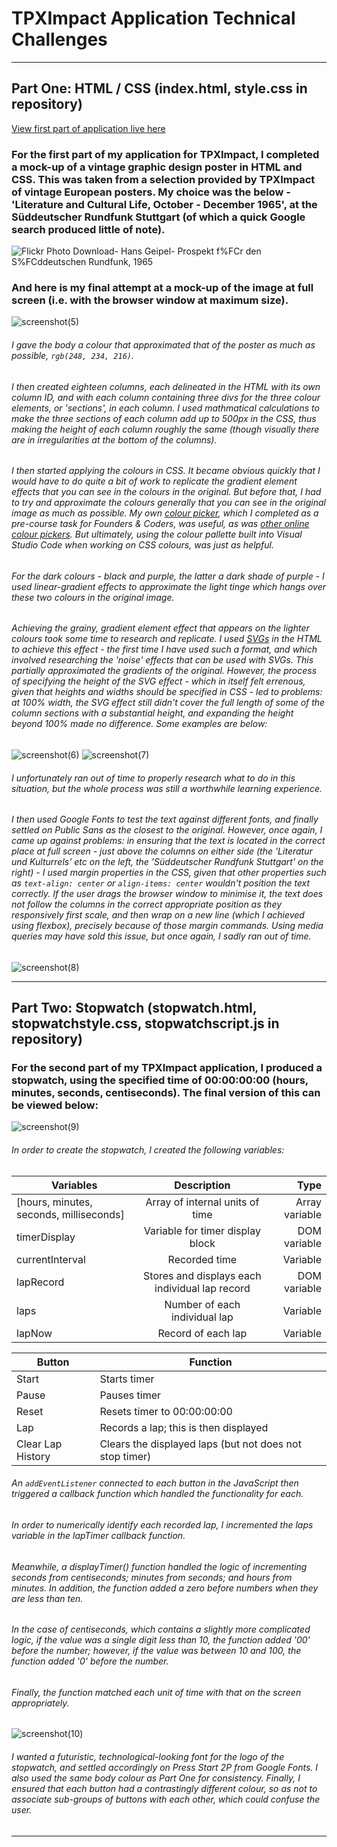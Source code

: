 # TPXImpact Application Technical Challenges

---

## Part One: HTML / CSS (index.html, style.css in repository)

[View first part of application live here](https://dominicsimpson.github.io/tpximpactapplication)

### For the first part of my application for TPXImpact, I completed a mock-up of a vintage graphic design poster in HTML and CSS. This was taken from a selection provided by TPXImpact of vintage European posters. My choice was the below - 'Literature and Cultural Life, October - December 1965', at the Süddeutscher Rundfunk Stuttgart (of which a quick Google search produced little of note). 

![Flickr Photo Download- Hans Geipel- Prospekt f%FCr den S%FCddeutschen Rundfunk, 1965](https://user-images.githubusercontent.com/52511353/205156216-63cf4e8f-5043-4a56-8d7d-31a4f2742d66.jpg)

### And here is my final attempt at a mock-up of the image at full screen (i.e. with the browser window at maximum size).

![screenshot(5)](https://user-images.githubusercontent.com/52511353/205160770-dac72eaa-6e18-4d8a-9d9e-54f8b7c54a2d.png)

###### I gave the body a colour that approximated that of the poster as much as possible, ```rgb(248, 234, 216)```.
###### I then created eighteen columns, each delineated in the HTML with its own column ID, and with each column containing three divs for the three colour elements, or 'sections', in each column. I used mathmatical calculations to make the three sections of each column add up to 500px in the CSS, thus making the height of each column roughly the same (though visually there are in irregularities at the bottom of the columns).
###### I then started applying the colours in CSS. It became obvious quickly that I would have to do quite a bit of work to replicate the gradient element effects that you can see in the colours in the original. But before that, I had to try and approximate the colours generally that you can see in the original image as much as possible. My own [colour picker](https://github.com/DominicSimpson/facprecolorpicker), which I completed as a pre-course task for Founders & Coders, was useful, as was [other online colour pickers](https://paletton.com/#uid=1000u0kllllaFw0g0qFqFg0w0aF). But ultimately, using the colour pallette built into Visual Studio Code when working on CSS colours, was just as helpful.
###### For the dark colours - black and purple, the latter a dark shade of purple - I used linear-gradient effects to approximate the light tinge which hangs over these two colours in the original image.
###### Achieving the grainy, gradient element effect that appears on the lighter colours took some time to research and replicate. I used [SVGs](https://en.wikipedia.org/wiki/SVG) in the HTML to achieve this effect - the first time I have used such a format, and which involved researching the 'noise' effects that can be used with SVGs. This partially approximated the gradients of the original. However, the process of specifying the height of the SVG effect - which in itself felt errenous, given that heights and widths should be specified in CSS - led to problems: at 100% width, the SVG effect still didn't cover the full length of some of the column sections with a substantial height, and expanding the height beyond 100% made no difference. Some examples are below:

![screenshot(6)](https://user-images.githubusercontent.com/52511353/205163670-9e95c775-e58c-4a9d-adb9-9c3816312483.png)
![screenshot(7)](https://user-images.githubusercontent.com/52511353/205163932-626c48cd-f170-4263-af26-712d3823c427.png)

###### I unfortunately ran out of time to properly research what to do in this situation, but the whole process was still a worthwhile learning experience.
###### I then used Google Fonts to test the text against different fonts, and finally settled on Public Sans as the closest to the original. However, once again, I came up against problems: in ensuring that the text is located in the correct place at full screen - just above the columns on either side (the 'Literatur und Kulturrels' etc on the left, the 'Süddeutscher Rundfunk Stuttgart' on the right) - I used margin properties in the CSS, given that other properties such as ```text-align: center``` or ```align-items: center``` wouldn't position the text correctly. If the user drags the browser window to minimise it, the text does not follow the columns in the correct appropriate position as they responsively first scale, and then wrap on a new line (which I achieved using flexbox), precisely because of those margin commands. Using media queries may have sold this issue, but once again, I sadly ran out of time.


![screenshot(8)](https://user-images.githubusercontent.com/52511353/205165645-3d0d6813-9f07-4c95-95b6-11fe341c08a0.png)

---

## Part Two: Stopwatch (stopwatch.html, stopwatchstyle.css, stopwatchscript.js in repository)

### For the second part of my TPXImpact application, I produced a stopwatch, using the specified time of 00:00:00:00 (hours, minutes, seconds, centiseconds). The final version of this can be viewed below:

![screenshot(9)](https://user-images.githubusercontent.com/52511353/205179498-f40d2695-bf39-48c2-ad7e-ff4fa88b15e5.png)

###### In order to create the stopwatch, I created the following variables:

| Variables                               | Description                                                       | Type                  |
| -------------                           |:-------------:                                                    | -----:                |
| [hours, minutes, seconds, milliseconds] | Array of internal units of time                                   | Array variable        |
| timerDisplay                            | Variable for timer display block                                  | DOM variable          |
| currentInterval                         | Recorded time                                                     | Variable              |
| lapRecord                               | Stores and displays each individual lap record                    | DOM variable          |
| laps                                    | Number of each individual lap                                     | Variable              |
| lapNow                                  | Record of each lap                                                | Variable              |

| Button            | Function                                                |
| ---------         | ---------                                               |
| Start             | Starts timer                                            |
| Pause             | Pauses timer                                            |
| Reset             | Resets timer to 00:00:00:00                             |
| Lap               | Records a lap; this is then displayed                   |
| Clear Lap History | Clears the displayed laps (but not does not stop timer) |


###### An ```addEventListener``` connected to each button in the JavaScript then triggered a callback function which handled the functionality for each.
###### In order to numerically identify each recorded lap, I incremented the laps variable in the lapTimer callback function. 

###### Meanwhile, a displayTimer() function handled the logic of incrementing seconds from centiseconds; minutes from seconds; and hours from minutes. In addition, the function added a zero before numbers when they are less than ten.
###### In the case of centiseconds, which contains a slightly more complicated logic, if the value was a single digit less than 10, the function added '00' before the number; however, if the value was between 10 and 100, the function added '0' before the number.
###### Finally, the function matched each unit of time with that on the screen appropriately.

![screenshot(10)](https://user-images.githubusercontent.com/52511353/205178978-4df46f13-00da-4233-bf3d-db43ab2aa632.png)

###### I wanted a futuristic, technological-looking font for the logo of the stopwatch, and settled accordingly on Press Start 2P from Google Fonts. I also used the same body colour as Part One for consistency. Finally, I ensured that each button had a contrastingly different colour, so as not to associate sub-groups of buttons with each other, which could confuse the user. 

---
